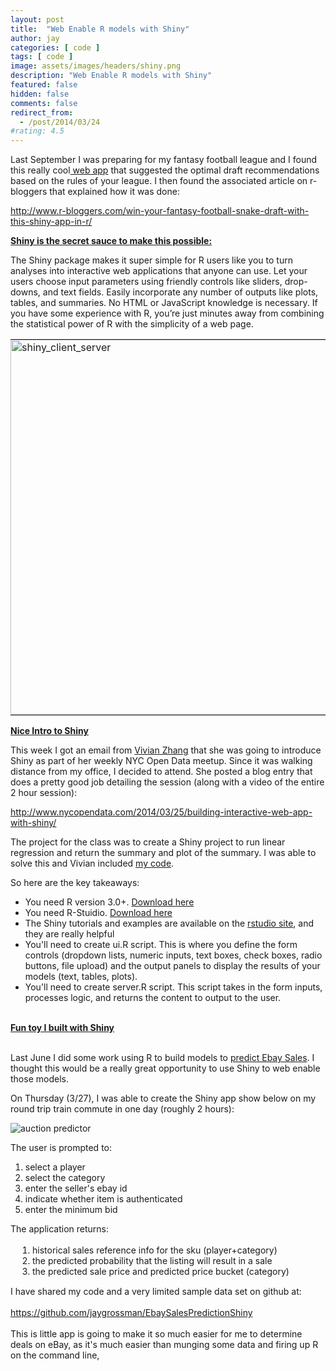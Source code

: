 ```yaml
---
layout: post
title:  "Web Enable R models with Shiny"
author: jay
categories: [ code ]
tags: [ code ]
image: assets/images/headers/shiny.png
description: "Web Enable R models with Shiny"
featured: false
hidden: false
comments: false
redirect_from:
  - /post/2014/03/24
#rating: 4.5
---
```



 <p>Last September I was preparing for my fantasy football league and I found this really cool<a href="http://fantasyfootballanalytics.net:3838/Auction%20Draft/" target="_blank">&nbsp;web app</a>&nbsp;that suggested the optimal draft recommendations based on the rules of your league. I then found the associated article on r-bloggers that explained how it was done:</p>
<p><a href="http://www.r-bloggers.com/win-your-fantasy-football-snake-draft-with-this-shiny-app-in-r/" target="_blank">http://www.r-bloggers.com/win-your-fantasy-football-snake-draft-with-this-shiny-app-in-r/</a></p>
<p><strong style="margin: 0px; padding: 0px;"><span style="margin: 0px; padding: 0px; text-decoration: underline;">Shiny is the secret sauce to make this possible:</span></strong></p>
<p>The Shiny package makes it super simple for R users like you to turn analyses into interactive web applications that anyone can use. Let your users choose input parameters using friendly controls like sliders, drop-downs, and text fields. Easily incorporate any number of outputs like plots, tables, and summaries. No HTML or JavaScript knowledge is necessary. If you have some experience with R, you&rsquo;re just minutes away from combining the statistical power of R with the simplicity of a web page.</p>
<table cellpadding="5">
<tbody style="margin: 0px; padding: 0px;">
<tr style="margin: 0px; padding: 0px;">
<td style="margin: 0px; padding: 0px;" valign="top"><img style="margin: 0px 10px 0px 0px; padding: 0px 10px 0px 0px; float: left;" src="{{ site.baseurl }}/assets/images/shiny_client_server.png" alt="shiny_client_server" width="600" /></td>
<td style="margin: 0px; padding: 0px;" valign="top">
<p style="margin: 0px 0px 1.5em; padding: 0px;">So Shiny takes advantage of a familiar Client-Server pattern. The package will generate HTML layout and javascript code (I see includes for bootstrap.js), that calls wraps calls to our R logic</p>
<p style="margin: 0px 0px 1.5em; padding: 0px;">CRAN has the full reference for the shiny package.&nbsp;<a href="http://cran.r-project.org/web/packages/shiny/shiny.pdf" target="_blank">Download pdf here</a></p>
</td>
</tr>
</tbody>
</table>
<p><span style="margin: 0px; padding: 0px; text-decoration: underline;"><strong style="margin: 0px; padding: 0px;">Nice Intro to Shiny</strong></span></p>
<p>This week I got an email from&nbsp;<a href="https://www.linkedin.com/profile/view?id=12174710" target="_blank">Vivian Zhang</a>&nbsp;that she was going to introduce Shiny as part of her weekly NYC Open Data meetup. Since it was walking distance from my office, I decided to attend. She posted a blog entry that does a pretty good job detailing the session (along with a video of the entire 2 hour session):</p>
<p><a href="http://www.nycopendata.com/2014/03/25/building-interactive-web-app-with-shiny/" target="_blank">http://www.nycopendata.com/2014/03/25/building-interactive-web-app-with-shiny/</a></p>
<p>The project for the class was to create a Shiny project to run linear regression and return the summary and plot of the summary. I was able to solve this and Vivian included&nbsp;<a href="https://gist.github.com/casunlight/9771411" target="_blank">my code</a>.</p>
<p>So here are the key takeaways:</p>
<ul>
<li>You need R version 3.0+.&nbsp;<a href="http://cran.r-project.org/bin/" target="_blank">Download here</a></li>
<li>You need R-Stuidio.&nbsp;<a href="http://www.rstudio.com/ide/download/desktop" target="_blank">Download here</a></li>
<li>The Shiny tutorials and examples are available on the&nbsp;<a href="http://www.rstudio.com/shiny/" target="_blank">rstudio site</a>, and they are really helpful</li>
<li>You'll need to create ui.R script. This is where you define the form controls (dropdown lists, numeric inputs, text boxes, check boxes, radio buttons, file upload) and the output panels to display the results of your models (text, tables, plots).&nbsp;</li>
<li>You'll need to create server.R script. This script takes in the form inputs, processes logic, and returns the content to output to the user.</li>
</ul>
<div>&nbsp;</div>
<div><span style="margin: 0px; padding: 0px; text-decoration: underline;"><strong style="margin: 0px; padding: 0px;">Fun toy I built with Shiny</strong></span></div>
<div>&nbsp;</div>
<p>Last June I did some work using R to build models to&nbsp;<a href="http://www.jaygrossman.com/post/2013/06/10/Predicting-eBay-Auction-Sales-with-Machine-Learning.aspx" target="_blank">predict Ebay Sales</a>. I thought this would be a really great opportunity to use Shiny to web enable those models.</p>
<p>On Thursday (3/27), I was able to create the Shiny app show below on my round trip train commute in one day (roughly 2 hours):&nbsp;</p>

<p><img src="{{ site.baseurl }}/assets/images/autograph_predictor.gif" alt="auction predictor" /></p>
<p>The user is prompted to:</p>
<ol>
<li>select a player</li>
<li>select the category</li>
<li>enter the seller's ebay id</li>
<li>indicate whether item is authenticated</li>
<li>enter the minimum bid</li>
</ol>
<div>The application returns:</div>
<div>&nbsp;</div>
<div><ol style="margin: 0px 0px 15px 35px; padding: 0px;">
<li>historical sales reference info for the sku (player+category)</li>
<li>the predicted probability that the listing will result in a sale</li>
<li>the predicted sale price and predicted price bucket (category)</li>
</ol></div>
<div>I have shared my code and a very limited sample data set on github at:</div>
<div>&nbsp;</div>
<div><a href="https://github.com/jaygrossman/EbaySalesPredictionShiny" target="_blank">https://github.com/jaygrossman/EbaySalesPredictionShiny</a>&nbsp;</div>
<div>&nbsp;</div>
<div>This is little app is going to make it so much easier for me to determine deals on eBay, as it's much easier than munging some data and firing up R on the command line,</div>
<div>&nbsp;</div>
